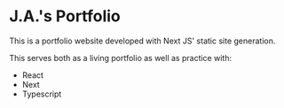 # J.A.'s Portfolio

This is a portfolio website developed with Next JS' static site generation.

This serves both as a living portfolio as well as practice with:
* React
* Next
* Typescript